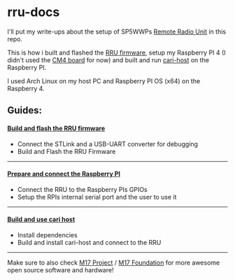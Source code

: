 # rru-docs

I'll put my write-ups about the setup of SP5WWPs [Remote Radio Unit](https://github.com/M17-Project/rru-rf-hw) in this repo.

This is how i built and flashed the [RRU firmware](https://github.com/M17-Project/rru-rf-fw.git), setup my Raspberry PI 4 (I didn't used the [CM4 board](https://github.com/M17-Project/rru-cm4-hw.git) for now) and built and run [cari-host](https://github.com/M17-Project/cari-host.git) on the Raspberry PI.

I used Arch Linux on my host PC and Raspberry PI OS (x64) on the Raspberry 4.

Guides:
---
#### [Build and flash the RRU firmware](build_and_flash_firmware.md)
- Connect the STLink and a USB-UART converter for debugging
- Build and Flash the RRU Firmware

---
#### [Prepare and connect the Raspberry PI](prepare_raspberry_pi.md)
- Connect the RRU to the Raspberry PIs GPIOs
- Setup the RPIs internal serial port and the user to use it
---
#### [Build and use cari host](build_and_use_cari_host.md)
- Install dependencies
- Build and install cari-host and connect to the RRU
---

Make sure to also check [M17 Project](https://m17project.org/) / [M17 Foundation](https://m17foundation.org/) for more awesome open source software and hardware!
